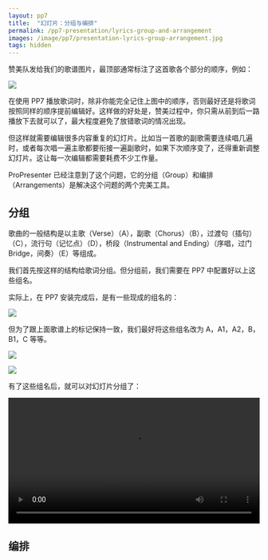 ```yaml
---
layout: pp7
title:  "幻灯片：分组与编排"
permalink: /pp7-presentation/lyrics-group-and-arrangement
images: /image/pp7/presentation-lyrics-group-arrangement.jpg
tags: hidden
---
```


赞美队发给我们的歌谱图片，最顶部通常标注了这首歌各个部分的顺序，例如：

![](/image/pp7/presentation-lyrics-notation.jpg)

在使用 PP7 播放歌词时，除非你能完全记住上图中的顺序，否则最好还是将歌词按照同样的顺序提前编辑好。这样做的好处是，赞美过程中，你只需从前到后一路播放下去就可以了，最大程度避免了放错歌词的情况出现。

但这样就需要编辑很多内容重复的幻灯片。比如当一首歌的副歌需要连续唱几遍时，或者每次唱一遍主歌都要衔接一遍副歌时，如果下次顺序变了，还得重新调整幻灯片。这让每一次编辑都需要耗费不少工作量。

ProPresenter 已经注意到了这个问题，它的分组（Group）和编排（Arrangements）是解决这个问题的两个完美工具。



## 分组

歌曲的一般结构是以主歌（Verse）（A），副歌（Chorus）（B），过渡句（插句）（C），流行句（记忆点）（D），桥段（Instrumental and Ending）（序唱，过门 Bridge，间奏）（E）等组成。

我们首先按这样的结构给歌词分组。但分组前，我们需要在 PP7 中配置好以上这些组名。

实际上，在 PP7 安装完成后，是有一些现成的组名的：

![](/image/pp7/presentation-lyrics-default-group.png)

但为了跟上面歌谱上的标记保持一致，我们最好将这些组名改为 A，A1，A2，B，B1，C 等等。

![](/image/pp7/presentation-lyrics-groups.jpg)

![](/image/pp7/presentation-lyrics-groups-edit.jpg)

有了这些组名后，就可以对幻灯片分组了：

<video width="100%" controls>
  <source src="{{ site.baseurl }}/videos/presentation-lyrics-groups.mp4" type="video/mp4">
</video>



## 编排

